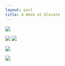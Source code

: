 ```yaml
---
layout: post
title: A Week at Elevate
---
```

![](/content/images/2015/Apr/eeb83489_97b9_462e_b92e_f57ded41a733.png)

![](/content/images/2015/Apr/drophop.gif)
![](/content/images/2015/Apr/ideal.png)

![](/content/images/2015/Apr/visuals_per_theme_v1.jpg)

![](/content/images/2015/Apr/ideas.png)

